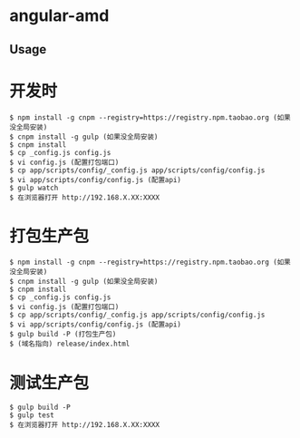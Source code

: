 angular-amd
===========

Usage
-----

# 开发时
    $ npm install -g cnpm --registry=https://registry.npm.taobao.org (如果没全局安装)
    $ cnpm install -g gulp (如果没全局安装)
    $ cnpm install
    $ cp _config.js config.js
    $ vi config.js (配置打包端口)
    $ cp app/scripts/config/_config.js app/scripts/config/config.js
    $ vi app/scripts/config/config.js (配置api)
    $ gulp watch
    $ 在浏览器打开 http://192.168.X.XX:XXXX

# 打包生产包
    $ npm install -g cnpm --registry=https://registry.npm.taobao.org (如果没全局安装)
    $ cnpm install -g gulp (如果没全局安装)
    $ cnpm install
    $ cp _config.js config.js
    $ vi config.js (配置打包端口)
    $ cp app/scripts/config/_config.js app/scripts/config/config.js
    $ vi app/scripts/config/config.js (配置api)
    $ gulp build -P (打包生产包)
    $ (域名指向) release/index.html

# 测试生产包
    $ gulp build -P
    $ gulp test
    $ 在浏览器打开 http://192.168.X.XX:XXXX
